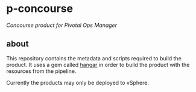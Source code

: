 # p-concourse

*Concourse product for Pivotal Ops Manager*

## about

This repository contains the metadata and scripts required to build the
product. It uses a gem called [hangar][hangar] in order to build the product
with the resources from the pipeline.

Currently the products may only be deployed to vSphere.

[hangar]: https://github.com/xoebus/hangar
